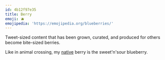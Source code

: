 ```yaml
---
id: 4b12f97e35
title: Berry
emoji: 🫐
emojipedia: 'https://emojipedia.org/blueberries/'
---
```


Tweet-sized content that has been grown, curated, and produced for others become bite-sized berries.

Like in animal crossing, my [native](https://animalcrossing.fandom.com/wiki/Fruit#Native_Fruits) berry is the sweet'n'sour blueberry. 

